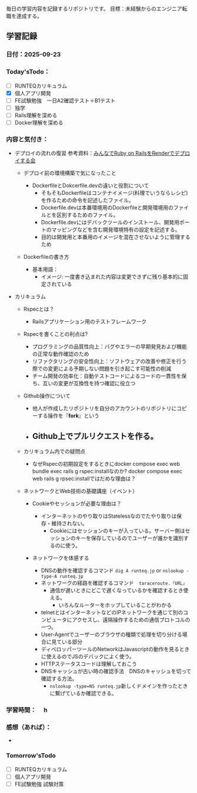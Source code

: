 毎日の学習内容を記録するリポジトリです。
目標：未経験からのエンジニア転職を達成する。

## 学習記録
### 日付：2025-09-23
### Today'sTodo：
- [ ] RUNTEQカリキュラム　　
- [x] 個人アプリ開発
- [ ] FE試験勉強　一日A2確認テスト＋B1テスト
- [ ] 独学
- [ ] Rails理解を深める
- [ ] Docker理解を深める　
### 内容と気付き：
- デプロイの流れの復習 参考資料：[みんなでRuby on RailsをRenderでデプロイする会](https://school.runteq.jp/v2/runteq_events/1275)
    - デプロイ前の環境構築で気になったこと
       - DockerfileとDokcerfile.devの違いと役割について
            - そもそもDockerfileはコンテナイメージ(料理でいうならレシピ)を作るための命令を記述したファイル。
            - Dockerfile.devは本番環境用のDockerfileと開発環境用のファイルとを区別するためのファイル。
            - Dockerfile.devにはデバックツールのインストール、開発用ポートのマッピングなどを含む開発環境特有の設定を記述する。
            - 目的は開発用と本番用のイメージを混在させないように管理するため
    
    - Dockerfileの書き方
        - 基本用語：
            - イメージ: 一度書き込まれた内容は変更できずに残り基本的に固定されている

- カリキュラム
    - Rspecとは？
        - Railsアプリケーション用のテストフレームワーク
    - Rspecを書くことの利点は?
        - プログラミングの品質性向上：バグやエラーの早期発見および機能の正常な動作確認のため
        - リファクタリングの安全性向上：ソフトウェアの改善や修正を行う際での変更による予期しない問題を引き起こす可能性の削減
        - チーム開発の効率化：自動テストコードによるコードの一貫性を保ち、互いの変更が互換性を持つ確認に役立つ

    - Github操作について
        - 他人が作成したリポジトリを自分のアカウントのリポジトリにコピーする操作を『**fork**』という
        - Github上でプルリクエストを作る。
            - 
    
    - カリキュラム内での疑問点
        - なぜRspecの初期設定をするときにdocker compose exec web bundle exec rails g rspec:installなのか? docker compose exec web rails g rpsec:installではだめな理由は？

    
    - ネットワークとWeb技術の基礎講座（イベント）
        - Cookieやセッションが必要な理由は？
            - インターネットのやり取りはStatelessなのでたやり取りは保存・維持されない。
                - Cookieにはセッションのキーが入っている。サーバー側はセッションのキーを保存しているのでユーザーが誰かを識別するのに使う。

        - ネットワークを体感する
            - DNSの動作を確認するコマンド `dig A runteq.jp`  or `nslookup -type-A runteq.jp`
            - ネットワークの経路を確認するコマンド　`taraceroute.『URL』` 
                - 通信が遅いときにどこで遅くなっているかを確認するとき使える。
                    - いろんなルーターをホップしていることがわかる
            - telnetとはインターネットなどのIPネットワークを通じて別のコンピュータにアクセスし、遠隔操作するための通信プロトコルの一つ。
            - User-Agentでユーザーのブラウザの種類で処理を切り分ける場合に見ている部分
            - ディベロッパーツールのNetworkはJavascriptの動作を見るときに使えるのでJSのデバックによく使う。
            - HTTPステータスコードは理解しておこう
            - DNSキャッシュが古い時の確認手法　DNSのキャッシュを切って確認する方法。
                - `nslookup -type=NS runteq.jp`新しくドメインを作ったときに繋げているか確認できる。

       

### 学習時間：　 h
### 感想（あれば）：
- 
### Tomorrow'sTodo
- [ ] RUNTEQカリキュラム
- [ ] 個人アプリ開発
- [ ] FE試験勉強 試験対策